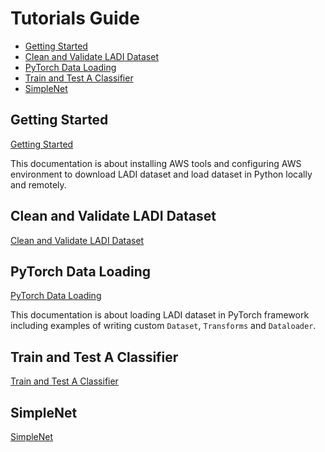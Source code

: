 # Tutorials Guide
- [Getting Started](#getting-started)
- [Clean and Validate LADI Dataset](#clean-and-validate-ladi-dataset)
- [PyTorch Data Loading](#pytorch-data-loading)
- [Train and Test A Classifier](#train-and-test-a-classifier)
- [SimpleNet](#simplenet)
 
## Getting Started
[Getting Started](https://github.com/NaeRong/DS440_Capstone/blob/master/Tutorials/Getting%20Started.md) 

This documentation is about installing AWS tools and configuring AWS environment to download LADI dataset and load dataset in Python locally and remotely.

## Clean and Validate LADI Dataset
[Clean and Validate LADI Dataset](https://github.com/NaeRong/DS440_Capstone/blob/master/Tutorials/Clean%20and%20Validate%20LADI%20Dataset.md)

## PyTorch Data Loading
[PyTorch Data Loading](https://github.com/NaeRong/DS440_Capstone/blob/master/Tutorials/Pytorch%20Data%20Load.md) 

This documentation is about loading LADI dataset in PyTorch framework including examples of writing custom `Dataset`, `Transforms` and `Dataloader`.

## Train and Test A Classifier
[Train and Test A Classifier](https://github.com/NaeRong/DS440_Capstone/blob/master/Tutorials/Train%20and%20Test%20A%20Classifier.md)

## SimpleNet
[SimpleNet](Tutorials/SimpleNet.md)
